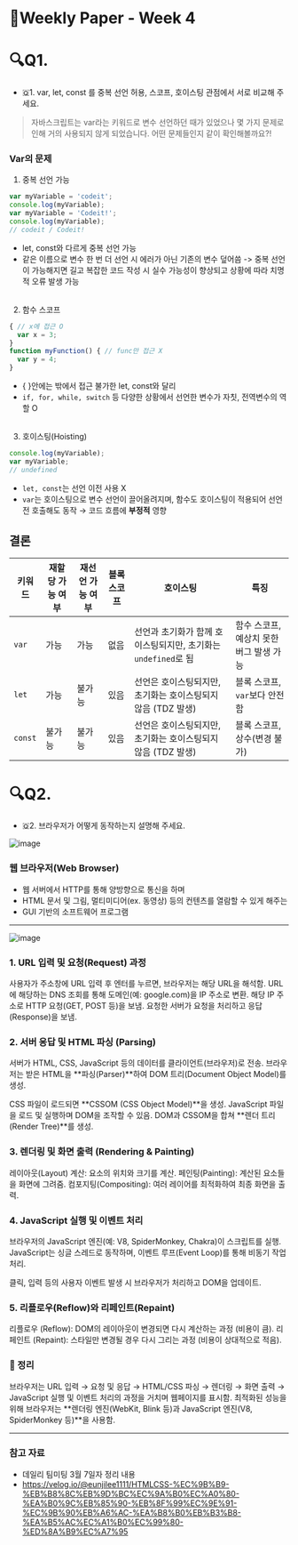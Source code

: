 # 📖Weekly Paper - Week 4

# 🔍Q1.
- 🇶1. var, let, const 를 중복 선언 허용, 스코프, 호이스팅 관점에서 서로 비교해 주세요.
> 자바스크립트는 var라는 키워드로 변수 선언하던 때가 있었으나 몇 가지 문제로 인해 거의 사용되지 않게 되었습니다. 어떤 문제들인지 같이 확인해볼까요?!

### Var의 문제

1. 중복 선언 가능

```jsx
var myVariable = 'codeit';
console.log(myVariable);
var myVariable = 'Codeit!';
console.log(myVariable); 
// codeit / Codeit!
```

- let, const와 다르게 중복 선언 가능
- 같은 이름으로 변수 한 번 더 선언 시 에러가 아닌 기존의 변수 덮어씀
-> 중복 선언이 가능해지면 길고 복잡한 코드 작성 시 실수 가능성이 향상되고 상황에 따라 치명적 오류 발생 가능
<br><br>

2. 함수 스코프

```jsx
{ // x에 접근 O
  var x = 3;
}
function myFunction() { // func만 접근 X
  var y = 4;
}
```

- { }안에는 밖에서 접근 불가한 let, const와 달리
- `if, for, while, switch` 등 다양한 상황에서 선언한 변수가 자칫, 전역변수의 역할 O
<br><br>

3. 호이스팅(Hoisting)

```jsx
console.log(myVariable);
var myVariable;
// undefined
```

- `let, const`는 선언 이전 사용 X
- `var`는 호이스팅으로 변수 선언이 끌어올려지며, 함수도 호이스팅이 적용되어 선언 전 호출해도 동작 → 코드 흐름에 **부정적** 영향

## 결론
| 키워드 | 재할당 가능 여부 | 재선언 가능 여부 | 블록 스코프 | 호이스팅 | 특징 |
| --- | --- | --- | --- | --- | --- |
| `var` | 가능 | 가능 | 없음 | 선언과 초기화가 함께 호이스팅되지만, 초기화는 `undefined`로 됨 | 함수 스코프, 예상치 못한 버그 발생 가능 |
| `let` | 가능 | 불가능 | 있음 | 선언은 호이스팅되지만, 초기화는 호이스팅되지 않음 (TDZ 발생) | 블록 스코프, `var`보다 안전함 |
| `const` | 불가능 | 불가능 | 있음 | 선언은 호이스팅되지만, 초기화는 호이스팅되지 않음 (TDZ 발생) | 블록 스코프, 상수(변경 불가) |

# 🔍Q2.
- 🇶2. 브라우저가 어떻게 동작하는지 설명해 주세요.

![image](https://github.com/user-attachments/assets/c678c467-486d-4a4f-ab7e-32290182c6a9)

### 웹 브라우저(Web Browser)
- 웹 서버에서 HTTP를 통해 양방향으로 통신을 하며
- HTML 문서 및 그림, 멀티미디어(ex. 동영상) 등의 컨텐츠를 열람할 수 있게 해주는
- GUI 기반의 소프트웨어 프로그램
<hr>

![image](https://github.com/user-attachments/assets/2a0c8109-40dd-4d9a-89f9-6b37bf7c6c21)

### 1. URL 입력 및 요청(Request) 과정
사용자가 주소창에 URL 입력 후 엔터를 누르면, 브라우저는 해당 URL을 해석함.
URL에 해당하는 DNS 조회를 통해 도메인(예: google.com)을 IP 주소로 변환.
해당 IP 주소로 HTTP 요청(GET, POST 등)을 보냄.
요청한 서버가 요청을 처리하고 응답(Response)을 보냄.

### 2. 서버 응답 및 HTML 파싱 (Parsing)
서버가 HTML, CSS, JavaScript 등의 데이터를 클라이언트(브라우저)로 전송.
브라우저는 받은 HTML을 **파싱(Parser)**하여 DOM 트리(Document Object Model)를 생성.

CSS 파일이 로드되면 **CSSOM (CSS Object Model)**을 생성.
JavaScript 파일을 로드 및 실행하며 DOM을 조작할 수 있음.
DOM과 CSSOM을 합쳐 **렌더 트리(Render Tree)**를 생성.

### 3. 렌더링 및 화면 출력 (Rendering & Painting)
레이아웃(Layout) 계산: 요소의 위치와 크기를 계산.
페인팅(Painting): 계산된 요소들을 화면에 그려줌.
컴포지팅(Compositing): 여러 레이어를 최적화하여 최종 화면을 출력.

### 4. JavaScript 실행 및 이벤트 처리
브라우저의 JavaScript 엔진(예: V8, SpiderMonkey, Chakra)이 스크립트를 실행.
JavaScript는 싱글 스레드로 동작하며, 이벤트 루프(Event Loop)를 통해 비동기 작업 처리.

클릭, 입력 등의 사용자 이벤트 발생 시 브라우저가 처리하고 DOM을 업데이트.

### 5. 리플로우(Reflow)와 리페인트(Repaint)
리플로우 (Reflow): DOM의 레이아웃이 변경되면 다시 계산하는 과정 (비용이 큼).
리페인트 (Repaint): 스타일만 변경될 경우 다시 그리는 과정 (비용이 상대적으로 적음).

### 📌 정리
브라우저는 URL 입력 → 요청 및 응답 → HTML/CSS 파싱 → 렌더링 → 화면 출력 → JavaScript 실행 및 이벤트 처리의 과정을 거치며 웹페이지를 표시함.
최적화된 성능을 위해 브라우저는 **렌더링 엔진(WebKit, Blink 등)과 JavaScript 엔진(V8, SpiderMonkey 등)**을 사용함.

-----------

### 참고 자료
- 데일리 팀미팅 3월 7일자 정리 내용
- https://velog.io/@eunjilee1111/HTMLCSS-%EC%9B%B9-%EB%B8%8C%EB%9D%BC%EC%9A%B0%EC%A0%80-%EA%B0%9C%EB%85%90-%EB%8F%99%EC%9E%91-%EC%9B%90%EB%A6%AC-%EA%B8%B0%EB%B3%B8-%EA%B5%AC%EC%A1%B0%EC%99%80-%ED%8A%B9%EC%A7%95
